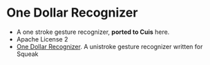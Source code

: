 # One Dollar Recognizer
* A one stroke gesture recognizer, **ported to Cuis** here.
* Apache License 2
* [One Dollar Recognizer](https://github.com/yoshikiohshima/Squeak-1Dollar-Recognizer). A unistroke gesture recognizer written for Squeak
